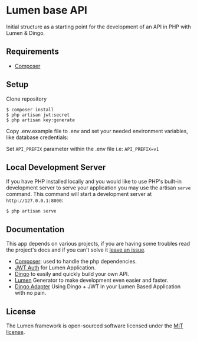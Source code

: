 # Lumen base API

Initial structure as a starting point for the development of an API in PHP with Lumen & Dingo.

## Requirements

* [Composer](https://getcomposer.org/)

## Setup

Clone repository

```shell
$ composer install
$ php artisan jwt:secret
$ php artisan key:generate
```

Copy .env.example file to .env and set your needed environment variables, like database credentials:

Set `API_PREFIX` parameter within the .env file i.e: `API_PREFIX=v1`

## Local Development Server

If you have PHP installed locally and you would like to use PHP's built-in development server to serve your application you may use the artisan `serve` command. This command will start a development server at `http://127.0.0.1:8000`:

```shell
$ php artisan serve
```

## Documentation

This app depends on various projects, if you are having some troubles read the project's docs and if you can't solve it [leave an issue](https://github.com/chispahub/base-lumen-api/issues).

* [Composer](https://getcomposer.org/): used to handle the php dependencies.
* [JWT Auth](https://github.com/tymondesigns/jwt-auth) for Lumen Application.
* [Dingo](https://github.com/dingo/api) to easily and quickly build your own API.
* [Lumen](https://github.com/flipboxstudio/lumen-generator) Generator to make development even easier and faster.
* [Dingo Adapter](https://github.com/durimjusaj/lumen-dingo-adapter) Using Dingo + JWT in your Lumen Based Application with no pain.

## License

The Lumen framework is open-sourced software licensed under the [MIT license](https://opensource.org/licenses/MIT).
